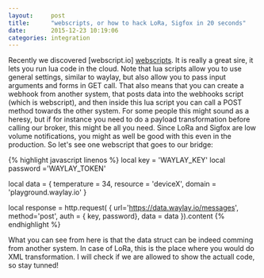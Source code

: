 ```yaml
---
layout:     post
title:      "webscripts, or how to hack LoRa, Sigfox in 20 seconds"
date:       2015-12-23 10:19:06
categories: integration
---
```


Recently we discovered [webscript.io] [webscripts]. It is really a great sire, it lets you run lua code in the cloud. Note that lua scripts allow you to use general settings, similar to waylay, but also allow you to pass input arguments and forms in GET call. That also means that you can create a webhook from another system, that posts data into the webhooks script (which is webscript), and then inside this lua script you can call a POST method towards the other system. For some people this might sound as a heresy, but if for instance you need to do a payload transformation before calling our broker, this might be all you need. Since LoRa and Sigfox are low volume notifications, you might as well be good with this even in the production. So let's see one webscript that goes to our bridge: 

{% highlight javascript linenos %}
local key = 'WAYLAY_KEY'
local password ='WAYLAY_TOKEN'

local data = {
			temperature = 34,
    	resource = 'deviceX',
    	domain = 'playground.waylay.io'
		}

local response = http.request(
	{
		url='https://data.waylay.io/messages',
		method='post',
		auth =	{	key, password},
	 	data = data
	}).content
{% endhighlight %}

What you can see from here is that the data struct can be indeed comming from another system. In case of LoRa, this is the place where you would do XML transformation. I will check if we are allowed to show the actuall code, so stay tunned!

[webscripts]: https://www.webscript.io
